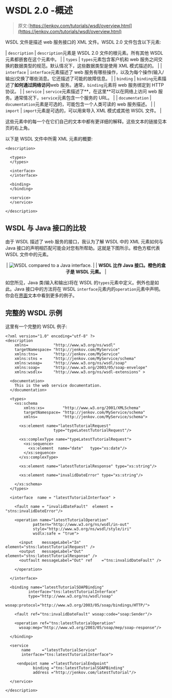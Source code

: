 # WSDL 2.0 -概述

> 原文:[https://jenkov.com/tutorials/wsdl/overview.html](https://jenkov.com/tutorials/wsdl/overview.html)

WSDL 文件是描述 web 服务接口的 XML 文件。WSDL 2.0 文件包含以下元素:

| `description` | `description`元素是 WSDL 2.0 文件的根元素。所有其他 WSDL 元素都嵌套在这个元素中。 |
| `types` | `types`元素包含客户机和 web 服务之间交换的数据类型的规范。默认情况下，这些数据类型是使用 XML 模式描述的。 |
| `interface` | `interface`元素描述了 web 服务有哪些操作，以及为每个操作(输入/输出)交换了哪些消息。它还描述了可能的故障信息。 |
| `binding` | `binding`元素描述了**如何通过网络访问**web 服务。通常，`binding`元素将 web 服务绑定到 HTTP 协议。 |
| `service` | `service`元素描述了**，在这里**可以在网络上访问 web 服务。通常情况下，`service`元素包含一个服务的 URL。 |
| `documentation` | `documentation`元素是可选的，可能包含一个人类可读的 web 服务描述。 |
| `import` | `import`元素是可选的，可以用来导入 XML 模式或其他 WSDL 文件。 |

这些元素中的每一个在它们自己的文本中都有更详细的解释。这些文本的链接见本页的右上角。

以下是 WSDL 文件中所需 XML 元素的概要:

```
<description>

  <types>
  </types>

  <interface>
  </interface>

  <binding>
  </binding>

  <service>
  </service>

</description>

```

## WSDL 与 Java 接口的比较

由于 WSDL 描述了 web 服务的接口，我认为了解 WSDL 中的 XML 元素如何与 Java 接口的声明相匹配可能会对您有所帮助。这就是下图所示。橙色方框代表 WSDL 文件中的元素。

<center>

| ![WSDL compared to a Java interface.](../Images/d835575f129ef15a814a2fda2e4fcdc7.png) |
| **WSDL 比作 Java 接口。橙色的盒子是 WSDL 元素。** |

</center>

如您所见，Java 类(输入和输出)将在 WSDL 的`types`元素中定义。例外也是如此。Java 接口中的方法将在 WSDL `interface`元素内的`operation`元素中声明。你会在[界面](interface.html)文本中看到更多的例子。

## 完整的 WSDL 示例

这里有一个完整的 WSDL 例子:

```
<?xml version="1.0" encoding="utf-8" ?>
<description
    xmlns=           "http://www.w3.org/ns/wsdl"
    targetNamespace= "http://jenkov.com/MyService"
    xmlns:tns=       "http://jenkov.com/MyService"
    xmlns:stns =     "http://jenkov.com/MyService/schema"
    xmlns:wsoap=     "http://www.w3.org/ns/wsdl/soap"
    xmlns:soap=      "http://www.w3.org/2003/05/soap-envelope"
    xmlns:wsdlx=     "http://www.w3.org/ns/wsdl-extensions" >

  <documentation>
    This is the web service documentation.
  </documentation>

  <types>
    <xs:schema
        xmlns:xs=        "http://www.w3.org/2001/XMLSchema"
        targetNamespace= "http://jenkov.com/MyService/schema"
        xmlns=           "http://jenkov.com/MyService/schema">

      <xs:element name="latestTutorialRequest"
                     type="typeLatestTutorialRequest"/>

      <xs:complexType name="typeLatestTutorialRequest">
        <xs:sequence>
          <xs:element  name="date"   type="xs:date"/>
        </xs:sequence>
      </xs:complexType>

      <xs:element name="latestTutorialResponse" type="xs:string"/>

      <xs:element name="invalidDateError" type="xs:string"/>

    </xs:schema>
  </types>

  <interface  name = "latestTutorialInterface" >

    <fault name = "invalidDateFault"  element = "stns:invalidDateError"/>

    <operation name="latestTutorialOperation"
            pattern="http://www.w3.org/ns/wsdl/in-out"
            style="http://www.w3.org/ns/wsdl/style/iri"
            wsdlx:safe = "true">

      <input    messageLabel="In"  element="stns:latestTutorialRequest" />
      <output   messageLabel="Out" element="stns:latestTutorialResponse" />
      <outfault messageLabel="Out" ref    ="tns:invalidDateFault" />

    </operation>

  </interface>

  <binding name="latestTutorialSOAPBinding"
          interface="tns:latestTutorialInterface"
          type="http://www.w3.org/ns/wsdl/soap"
          wsoap:protocol="http://www.w3.org/2003/05/soap/bindings/HTTP/">

    <fault ref="tns:invalidDateFault" wsoap:code="soap:Sender"/>

    <operation ref="tns:latestTutorialOperation"
      wsoap:mep="http://www.w3.org/2003/05/soap/mep/soap-response"/>

  </binding>

  <service
       name     ="latestTutorialService"
       interface="tns:latestTutorialInterface">

     <endpoint name ="latestTutorialEndpoint"
            binding ="tns:latestTutorialSOAPBinding"
            address ="http://jenkov.com/latestTutorial"/>

  </service>

</description>

```